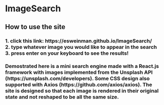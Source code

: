 # ImageSearch

<h2>How to use the site</h2>

<h3> 
  1. click this link: https://esweinman.github.io/ImageSearch/ <br>
  2. type whatever image you would like to appear in the search <br>
  3. press enter on your keyboard to see the results!</h3>

<h3>Demostrated here is a mini search engine made with a React.js framework with images implemented from the Unsplash API  (https://unsplash.com/developers). Some CSS design also supported with Axios (https://github.com/axios/axios). The site is designed so that each image is rendered in their original state and not reshaped to be all the same size.</h3>
